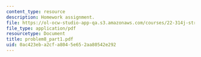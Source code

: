 ```yaml
---
content_type: resource
description: Homework assignment.
file: https://ol-ocw-studio-app-qa.s3.amazonaws.com/courses/22-314j-structural-mechanics-in-nuclear-power-technology-fall-2006/0ac423eba2cfa8045e652aa80542e292_problem8_part1.pdf
file_type: application/pdf
resourcetype: Document
title: problem8_part1.pdf
uid: 0ac423eb-a2cf-a804-5e65-2aa80542e292
---
```

